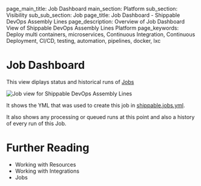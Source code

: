 page_main_title: Job Dashboard
main_section: Platform
sub_section: Visibility
sub_sub_section: Job
page_title: Job Dashboard - Shippable DevOps Assembly Lines
page_description: Overview of Job Dashboard View of Shippable DevOps Assembly Lines Platform
page_keywords: Deploy multi containers, microservices, Continuous Integration, Continuous Deployment, CI/CD, testing, automation, pipelines, docker, lxc

# Job Dashboard
This view diplays status and historical runs of [Jobs](/platform/workflow/job/overview) 

<img src="/images/platform/visibility/jobs-view-grid.jpg" alt="Job view for Shippable DevOps Assembly Lines" style="vertical-align: middle;display: block;margin-left: auto;margin-right: auto;"/>

It shows the YML that was used to create this job in [shippable.jobs.yml](/platform/workflow/tutorial/shippable-jobs-yml). 

It also shows any processing or queued runs at this point and also a history of every run of this Job. 

# Further Reading
* Working with Resources
* Working with Integrations
* Jobs